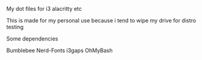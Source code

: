 My dot files for i3 alacritty etc

This is made for my personal use because i tend to wipe my drive for distro testing

Some dependencies

Bumblebee
Nerd-Fonts
i3gaps
OhMyBash
